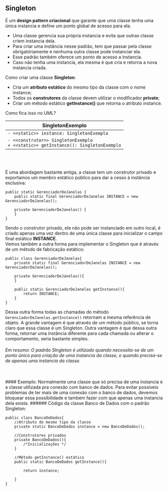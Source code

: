 ## Singleton

É um **design pattern criacional** que garante que uma classe tenha uma única instancia e define um ponto global de acesso para ela.
- Uma classe gerencia sua própria instancia e evita que outras classe criem instancia dela.
- Para criar uma instância nesse padrão, tem que passar pela classe obrigatóriamente e nenhuma outra classe pode instanciar ela.
- Esse padrão também oferece um ponto de acesso a instancia.
- Caso não tenha uma instancia, ela mesma é que cria e retorna a nova instancia criada.

Como criar uma classe **Singleton**:
- Cria um **atributo estático** do mesmo tipo da classe com o nome instance;
- Todos os **construtores** da classe devem utilizar o modificador **private**;
- Criar um método estático **getInstance()** que retorna o atributo instance.

Como fica isso no UML?

|SingletonExemplo|
|-|
|`- <<static>> instance: SingletonExemplo`|
|`- <<construtor>> SingletonExemplo `<br> `+ <<static>> getInstance(): SingletonExemplo`|
<br>
<br>




É uma abordagem bastante antiga, a classe tem um construtor privado e exportamos um membro estático público para dar a cesso à instância exclusiva:

    public static GerenciadorDeJanelas {
        public static final GerenciadorDeJanelas INSTANCE = new GerenciadorDeJanelas();
        
        private GerenciadorDeJanelas() {  
        }
    }

Sendo o construtor privado, ele não pode ser instanciado em outro local, é criado apenas uma vez dentro de uma única classe para inicializar o campo final estático **INSTANCE**.
<br>
Vemos também a outra forma para implementar o Singleton que é através de um método de fabricação estático:

    public class GerenciadorDeJanelas{
        private static final GerenciadorDeJanelas INSTANCE = new GerenciadorDeJanelas();

        private GerenciadorDeJanelas(){
        }

        public static GerenciadorDeJanelas getInstance(){
            return INSTANCE;
        }
    }

Dessa outra forma todas as chamadas do método `GerenciadorDeJanelas.getInstance()` retornam a mesma referência de objeto.
A grande vantagem é que através de um método público, se torna claro que essa classe é um Singleton. Outra vantagem é que dessa outra forma, retornar uma instância diferente para cada chamada ou alterar o comportamento, seria bastante simples.

###### Em resumo: O padrão SIngleton é utilizado quando necessita-se de um ponto único para criação de uma instancia da classe, e quando precisa-se de apenas uma instancia da classe.
<br>
#### Exemplo:
Normalmente uma classe que só precisa de uma instancia é a classe utilizada pra conexão com banco de dados. Para evitar possíveis problemas de ter mais de uma conexão com o banco de dados, devemos bloquear essa possibilidade e também fazer com que apenas uma instancia dela exista.
###### Código da classe Banco de Dados com o padrão Singleton:

    public class BancoDeDados{
        //Atributo do mesmo tipo da classe
        private static BancoDeDados instance = new BancoDeDados();

        //Construtores privados
        private BancoDeDados(){
            /*Inicializações */
        }
        
        //Método getInstance() estático
        public static BancoDeDados getInstance(){
            
            return instance;
    
        }
    }